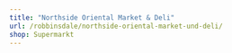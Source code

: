 ```yaml
---
title: "Northside Oriental Market & Deli"
url: /robbinsdale/northside-oriental-market-und-deli/
shop: Supermarkt
---
```

